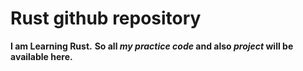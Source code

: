 # Rust github repository
<b>I am Learning Rust.</b> 
<b>So all <i> my practice code</i> and also <i>project</i> will be available here.</b>
